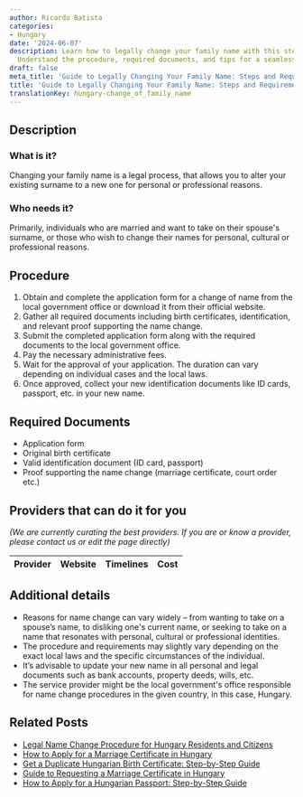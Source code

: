 ```yaml
---
author: Ricardo Batista
categories:
- Hungary
date: '2024-06-07'
description: Learn how to legally change your family name with this step-by-step guide.
  Understand the procedure, required documents, and tips for a seamless process.
draft: false
meta_title: 'Guide to Legally Changing Your Family Name: Steps and Requirements'
title: 'Guide to Legally Changing Your Family Name: Steps and Requirements'
translationKey: hungary-change_of_family_name
---
```


## Description
### What is it?
Changing your family name is a legal process, that allows you to alter your existing surname to a new one for personal or professional reasons.

### Who needs it?
Primarily, individuals who are married and want to take on their spouse's surname, or those who wish to change their names for personal, cultural or professional reasons.

## Procedure
1. Obtain and complete the application form for a change of name from the local government office or download it from their official website.
2. Gather all required documents including birth certificates, identification, and relevant proof supporting the name change.
3. Submit the completed application form along with the required documents to the local government office.
4. Pay the necessary administrative fees.
5. Wait for the approval of your application. The duration can vary depending on individual cases and the local laws.
6. Once approved, collect your new identification documents like ID cards, passport, etc. in your new name.

## Required Documents
- Application form
- Original birth certificate
- Valid identification document (ID card, passport)
- Proof supporting the name change (marriage certificate, court order etc.)

## Providers that can do it for you

_(We are currently curating the best providers. If you are or know a provider, please contact us or edit the page directly)_

| Provider        |     Website     |     Timelines    |       Cost      |
| --------------- | --------------- |  :-------------: | :-------------: |

## Additional details
- Reasons for name change can vary widely – from wanting to take on a spouse’s name, to disliking one's current name, or seeking to take on a name that resonates with personal, cultural or professional identities.
- The procedure and requirements may slightly vary depending on the exact local laws and the specific circumstances of the individual.
- It’s advisable to update your new name in all personal and legal documents such as bank accounts, property deeds, wills, etc.
- The service provider might be the local government's office responsible for name change procedures in the given country, in this case, Hungary.


## Related Posts

- [Legal Name Change Procedure for Hungary Residents and Citizens](https://tramitit.com/guides/hungary/name_change_registration/)
- [How to Apply for a Marriage Certificate in Hungary](https://tramitit.com/guides/hungary/marriage_certificate_application/)
- [Get a Duplicate Hungarian Birth Certificate: Step-by-Step Guide](https://tramitit.com/guides/hungary/application_for_duplicate_birth_certificate/)
- [Guide to Requesting a Marriage Certificate in Hungary](https://tramitit.com/guides/hungary/request_for_marriage_certificates/)
- [How to Apply for a Hungarian Passport: Step-by-Step Guide](https://tramitit.com/guides/hungary/passport_application/)